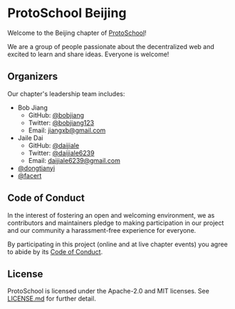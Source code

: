# ProtoSchool Beijing

Welcome to the Beijing chapter of [ProtoSchool](https://proto.school)!

We are a group of people passionate about the decentralized web and excited to learn and share ideas. Everyone is welcome!

## Organizers

Our chapter's leadership team includes:
* Bob Jiang 
   * GitHub: [@bobjiang](https://github.com/bobjiang)
   * Twitter: [@bobjiang123](https://twitter.com/bobjiang123)
   * Email: [jiangxb@gmail.com](mailto:jiangxb@gmail.com)
* Jaile Dai 
   * GitHub: [@daijiale](https://github.com/daijiale)
   * Twitter: [@daijiale6239](https://twitter.com/daijiale6239)
   * Email: [daijiale6239@gmail.com](mailto:daijiale6239@gmail.com)
* [@dongtianyi](https://github.com/dongtianyi)
* [@facert](https://github.com/facert)

## Code of Conduct

In the interest of fostering an open and welcoming environment, we as
contributors and maintainers pledge to making participation in our project and
our community a harassment-free experience for everyone.

By participating in this project (online and at live chapter events) you agree to abide by its [Code of Conduct](./CODE_OF_CONDUCT.md).

## License

ProtoSchool is licensed under the Apache-2.0 and MIT licenses. See [LICENSE.md](https://github.com/protoschool/seattle/blob/master/LICENSE.md) for further detail.
